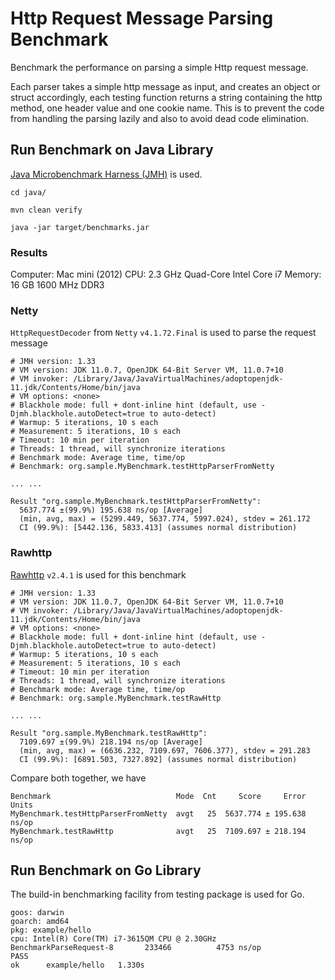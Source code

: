 # Http Request Message Parsing Benchmark 

Benchmark the performance on parsing a simple Http request message.

Each parser takes a simple http message as input, and creates an object or struct accordingly,
each testing function returns a string containing the http method, one header value and one cookie name. This is to prevent the code from handling the parsing lazily and also to avoid dead code elimination.


## Run Benchmark on Java Library

[Java Microbenchmark Harness (JMH)](https://github.com/openjdk/jmh) is used. 
```
cd java/

mvn clean verify

java -jar target/benchmarks.jar
```

### Results

Computer: Mac mini (2012)
CPU: 2.3 GHz Quad-Core Intel Core i7
Memory: 16 GB 1600 MHz DDR3

### Netty

`HttpRequestDecoder` from `Netty` `v4.1.72.Final` is used to parse the request message

```
# JMH version: 1.33
# VM version: JDK 11.0.7, OpenJDK 64-Bit Server VM, 11.0.7+10
# VM invoker: /Library/Java/JavaVirtualMachines/adoptopenjdk-11.jdk/Contents/Home/bin/java
# VM options: <none>
# Blackhole mode: full + dont-inline hint (default, use -Djmh.blackhole.autoDetect=true to auto-detect)
# Warmup: 5 iterations, 10 s each
# Measurement: 5 iterations, 10 s each
# Timeout: 10 min per iteration
# Threads: 1 thread, will synchronize iterations
# Benchmark mode: Average time, time/op
# Benchmark: org.sample.MyBenchmark.testHttpParserFromNetty

... ...

Result "org.sample.MyBenchmark.testHttpParserFromNetty":
  5637.774 ±(99.9%) 195.638 ns/op [Average]
  (min, avg, max) = (5299.449, 5637.774, 5997.024), stdev = 261.172
  CI (99.9%): [5442.136, 5833.413] (assumes normal distribution)
```

### Rawhttp

[Rawhttp](https://github.com/renatoathaydes/rawhttp) `v2.4.1` is used for this benchmark

```
# JMH version: 1.33
# VM version: JDK 11.0.7, OpenJDK 64-Bit Server VM, 11.0.7+10
# VM invoker: /Library/Java/JavaVirtualMachines/adoptopenjdk-11.jdk/Contents/Home/bin/java
# VM options: <none>
# Blackhole mode: full + dont-inline hint (default, use -Djmh.blackhole.autoDetect=true to auto-detect)
# Warmup: 5 iterations, 10 s each
# Measurement: 5 iterations, 10 s each
# Timeout: 10 min per iteration
# Threads: 1 thread, will synchronize iterations
# Benchmark mode: Average time, time/op
# Benchmark: org.sample.MyBenchmark.testRawHttp

... ...

Result "org.sample.MyBenchmark.testRawHttp":
  7109.697 ±(99.9%) 218.194 ns/op [Average]
  (min, avg, max) = (6636.232, 7109.697, 7606.377), stdev = 291.283
  CI (99.9%): [6891.503, 7327.892] (assumes normal distribution)
```

Compare both together, we have
```
Benchmark                            Mode  Cnt     Score     Error  Units
MyBenchmark.testHttpParserFromNetty  avgt   25  5637.774 ± 195.638  ns/op
MyBenchmark.testRawHttp              avgt   25  7109.697 ± 218.194  ns/op
```


## Run Benchmark on Go Library

The build-in benchmarking facility from testing package is used for Go.

```
goos: darwin
goarch: amd64
pkg: example/hello
cpu: Intel(R) Core(TM) i7-3615QM CPU @ 2.30GHz
BenchmarkParseRequest-8   	  233466	      4753 ns/op
PASS
ok  	example/hello	1.330s
```